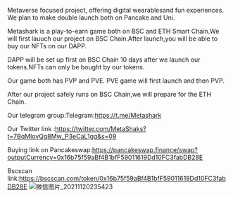 Metaverse focused project, offering digital wearablesand fun experiences. We plan to make double launch both on Pancake and Uni.

Metashark is a play-to-earn game both on BSC and ETH Smart Chain.We will first lauuch our project on BSC Chain.After launch,you will be able to buy our NFTs on our DAPP.

DAPP will be set up first on BSC Chain 10 days after we launch our tokens.NFTs can only be bought by our tokens.

Our game both has PVP and PVE. PVE game will first launch and then PVP.

After our project safely runs on BSC Chain,we will prepare for the ETH Chain.

Our telegram group:Telegram:https://t.me/Metashark

Our Twitter link :https://twitter.com/MetaShaks?t=7BqMlovQg8Mw_P3eCaL1gg&s=09

Buying link on Pancakeswap:https://pancakeswap.finance/swap?outputCurrency=0x16b75f59aBf4B1bfF59011619Dd10FC3fabDB28E

Bscscan link:https://bscscan.com/token/0x16b75f59aBf4B1bfF59011619Dd10FC3fabDB28E
![微信图片_20211120235423](https://user-images.githubusercontent.com/94754469/142733886-570f18bd-b6df-4002-8433-070630c4fa95.jpg)
